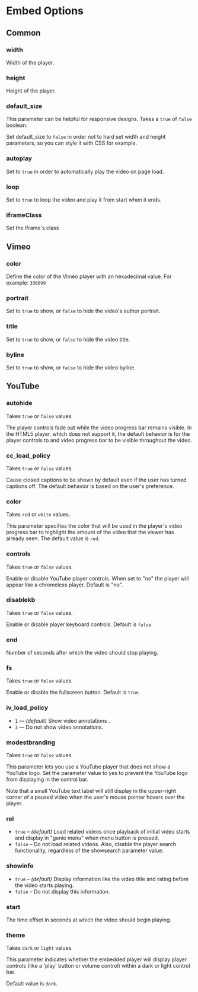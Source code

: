 # Embed Options

## Common

### width

Width of the player.


### height

Height of the player.


### default_size

This parameter can be helpful for responsive designs. Takes a `true` of `false` boolean.

Set default_size to `false` in order not to hard set width and height parameters, so you can style it with CSS for example.

### autoplay

Set to `true` in order to automatically play the video on page load.

### loop

Set to `true` to loop the video and play it from start when it ends.

### iframeClass

Set the iframe's class

## Vimeo

### color

Define the color of the Vimeo player with an hexadecimal value. For example: `336699`

### portrait

Set to `true` to show, or `false` to hide the video's author portrait.

### title

Set to `true` to show, or `false` to  hide the video title.

### byline

Set to `true` to show, or `false` to  hide the video byline.


## YouTube

### autohide

Takes `true` or `false` values.

The player controls fade out while the video progress bar remains visible. In the HTML5 player, which does not support it, the default behavior is for the player controls to and video progress bar to be visible throughout the video.

### cc\_load\_policy

Takes `true` or `false` values.

Cause closed captions to be shown by default even if the user has turned captions off. The default behavior is based on the user's preference. 

### color

Takes `red` or `white` values.

This parameter specifies the color that will be used in the player's video progress bar to highlight the amount of the video that the viewer has already seen. The default value is `red`.

### controls

Takes `true` or `false` values.

Enable or disable YouTube player controls. When set to "no" the player will appear like a chromeless player. Default is "no".

### disablekb

Takes `true` or `false` values.

Enable or disable player keyboard controls. Default is `false`.

### end

Number of seconds after which the video should stop playing.

### fs

Takes `true` or `false` values.

Enable or disable the fullscreen button. Default is `true`.

### iv\_load\_policy

- `1` — *(default)* Show video annotations . 
- `3` — Do not show video annotations.

### modestbranding

Takes `true` or `false` values.

This parameter lets you use a YouTube player that does not show a YouTube logo. Set the parameter value to yes to prevent the YouTube logo from displaying in the control bar.

Note that a small YouTube text label will still display in the upper-right corner of a paused video when the user's mouse pointer hovers over the player.

### rel

- `true` – *(default)* Load related videos once playback of initial video starts and display in "genie menu" when menu button is pressed.
- `false` – Do not load related videos. Also, disable the player search functionality, regardless of the showsearch parameter value.

### showinfo

- `true` – *(default)* Display information like the video title and rating before the video starts playing.
- `false` – Do not display this information.</span>

### start

The time offset in seconds at which the video should begin playing.

### theme

Takes `dark` or `light` values.

This parameter indicates whether the embedded player will display player controls (like a 'play' button or volume control) within a dark or light control bar.

Default value is `dark`.